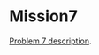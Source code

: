 # Mission7
[Problem 7 description](https://syllabus-interactif.info.ucl.ac.be/syllabus/info1-exercises/PART_II/MISSION_7/mission).  

